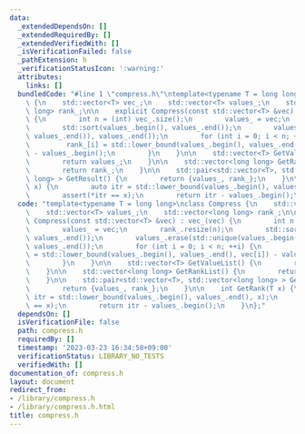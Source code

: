 ```yaml
---
data:
  _extendedDependsOn: []
  _extendedRequiredBy: []
  _extendedVerifiedWith: []
  _isVerificationFailed: false
  _pathExtension: h
  _verificationStatusIcon: ':warning:'
  attributes:
    links: []
  bundledCode: "#line 1 \"compress.h\"\ntemplate<typename T = long long>\nclass Compress\
    \ {\n    std::vector<T> vec_;\n    std::vector<T> values_;\n    std::vector<long\
    \ long> rank_;\n\n    explicit Compress(const std::vector<T> &vec) : vec_(vec)\
    \ {\n        int n = (int) vec_.size();\n        values_ = vec;\n        rank_.resize(n);\n\
    \        std::sort(values_.begin(), values_.end());\n        values_.erase(std::unique(values_.begin(),\
    \ values_.end()), values_.end());\n        for (int i = 0; i < n; ++i) {\n   \
    \         rank_[i] = std::lower_bound(values_.begin(), values_.end(), vec[i])\
    \ - values_.begin();\n        }\n    }\n\n    std::vector<T> GetValueList() {\n\
    \        return values_;\n    }\n\n    std::vector<long long> GetRankList() {\n\
    \        return rank_;\n    }\n\n    std::pair<std::vector<T>, std::vector<long\
    \ long> > GetResult() {\n        return {values_, rank_};\n    }\n\n    int GetRank(T\
    \ x) {\n        auto itr = std::lower_bound(values_.begin(), values_.end(), x);\n\
    \        assert(*itr == x);\n        return itr - values_.begin();\n    }\n};\n"
  code: "template<typename T = long long>\nclass Compress {\n    std::vector<T> vec_;\n\
    \    std::vector<T> values_;\n    std::vector<long long> rank_;\n\n    explicit\
    \ Compress(const std::vector<T> &vec) : vec_(vec) {\n        int n = (int) vec_.size();\n\
    \        values_ = vec;\n        rank_.resize(n);\n        std::sort(values_.begin(),\
    \ values_.end());\n        values_.erase(std::unique(values_.begin(), values_.end()),\
    \ values_.end());\n        for (int i = 0; i < n; ++i) {\n            rank_[i]\
    \ = std::lower_bound(values_.begin(), values_.end(), vec[i]) - values_.begin();\n\
    \        }\n    }\n\n    std::vector<T> GetValueList() {\n        return values_;\n\
    \    }\n\n    std::vector<long long> GetRankList() {\n        return rank_;\n\
    \    }\n\n    std::pair<std::vector<T>, std::vector<long long> > GetResult() {\n\
    \        return {values_, rank_};\n    }\n\n    int GetRank(T x) {\n        auto\
    \ itr = std::lower_bound(values_.begin(), values_.end(), x);\n        assert(*itr\
    \ == x);\n        return itr - values_.begin();\n    }\n};"
  dependsOn: []
  isVerificationFile: false
  path: compress.h
  requiredBy: []
  timestamp: '2023-03-23 16:34:58+09:00'
  verificationStatus: LIBRARY_NO_TESTS
  verifiedWith: []
documentation_of: compress.h
layout: document
redirect_from:
- /library/compress.h
- /library/compress.h.html
title: compress.h
---
```

